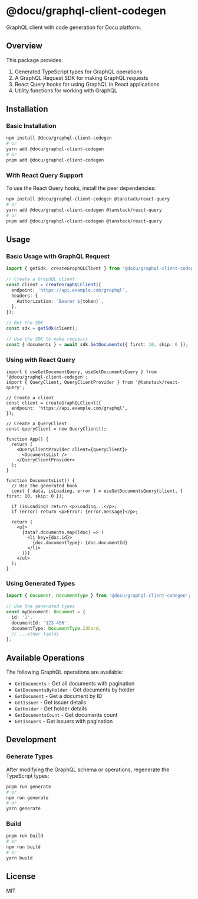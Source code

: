 # @docu/graphql-client-codegen

GraphQL client with code generation for Docu platform.

## Overview

This package provides:

1. Generated TypeScript types for GraphQL operations
2. A GraphQL Request SDK for making GraphQL requests
3. React Query hooks for using GraphQL in React applications
4. Utility functions for working with GraphQL

## Installation

### Basic Installation

```bash
npm install @docu/graphql-client-codegen
# or
yarn add @docu/graphql-client-codegen
# or
pnpm add @docu/graphql-client-codegen
```

### With React Query Support

To use the React Query hooks, install the peer dependencies:

```bash
npm install @docu/graphql-client-codegen @tanstack/react-query
# or
yarn add @docu/graphql-client-codegen @tanstack/react-query
# or
pnpm add @docu/graphql-client-codegen @tanstack/react-query
```

## Usage

### Basic Usage with GraphQL Request

```typescript
import { getSdk, createGraphQLClient } from '@docu/graphql-client-codegen';

// Create a GraphQL client
const client = createGraphQLClient({
  endpoint: 'https://api.example.com/graphql',
  headers: {
    Authorization: `Bearer ${token}`,
  },
});

// Get the SDK
const sdk = getSdk(client);

// Use the SDK to make requests
const { documents } = await sdk.GetDocuments({ first: 10, skip: 0 });
```

### Using with React Query

```tsx
import { useGetDocumentQuery, useGetDocumentsQuery } from '@docu/graphql-client-codegen';
import { QueryClient, QueryClientProvider } from '@tanstack/react-query';

// Create a client
const client = createGraphQLClient({
  endpoint: 'https://api.example.com/graphql',
});

// Create a QueryClient
const queryClient = new QueryClient();

function App() {
  return (
    <QueryClientProvider client={queryClient}>
      <DocumentsList />
    </QueryClientProvider>
  );
}

function DocumentsList() {
  // Use the generated hook
  const { data, isLoading, error } = useGetDocumentsQuery(client, { first: 10, skip: 0 });

  if (isLoading) return <p>Loading...</p>;
  if (error) return <p>Error: {error.message}</p>;

  return (
    <ul>
      {data?.documents.map((doc) => (
        <li key={doc.id}>
          {doc.documentType}: {doc.documentId}
        </li>
      ))}
    </ul>
  );
}
```

### Using Generated Types

```typescript
import { Document, DocumentType } from '@docu/graphql-client-codegen';

// Use the generated types
const myDocument: Document = {
  id: '1',
  documentId: '123-456',
  documentType: DocumentType.IdCard,
  // ...other fields
};
```

## Available Operations

The following GraphQL operations are available:

- `GetDocuments` - Get all documents with pagination
- `GetDocumentsByHolder` - Get documents by holder
- `GetDocument` - Get a document by ID
- `GetIssuer` - Get issuer details
- `GetHolder` - Get holder details
- `GetDocumentsCount` - Get documents count
- `GetIssuers` - Get issuers with pagination

## Development

### Generate Types

After modifying the GraphQL schema or operations, regenerate the TypeScript types:

```bash
pnpm run generate
# or
npm run generate
# or
yarn generate
```

### Build

```bash
pnpm run build
# or
npm run build
# or
yarn build
```

## License

MIT
